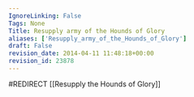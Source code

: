 ```yaml
---
IgnoreLinking: False
Tags: None
Title: Resupply army of the Hounds of Glory
aliases: ['Resupply_army_of_the_Hounds_of_Glory']
draft: False
revision_date: 2014-04-11 11:48:18+00:00
revision_id: 23878
---
```


#REDIRECT [[Resupply the Hounds of Glory]]
